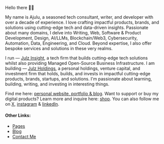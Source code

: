   <!-- Hello there! Feel free to fork this. DON'T use my data, attributions are welcomed & appreciated --> 

Hello there 👋🏽

My name is Ajulu,  a seasoned tech consultant, writer, and developer with over a decade of experience. I love crafting impactful products, brands, and solutions using cutting-edge tech and data-driven insights. Passionate about many domains, I delve into Writing, Web, Software & Product Development, Design, AI/LLMs, Blockchain/Web3, Cybersecurity, Automation, Data, Engineering, and Cloud. Beyond expertise, I also offer bespoke services and solutions in these very realms.

I run — [Julz Insight](https://julzinsight.netlify.app), a tech firm that builds cutting-edge tech solutions whilst also providing Managed Open-Source Business Infrastructure. I am building — [Julz Holdings](https://julzinsight.netlify.app), a personal holdings, venture capital, and investment firm that holds, builds, and invests in impactful cutting-edge products, brands, startups, and solutions. I'm passionate about learning, building, writing, and investing in interesting things. 

Find me here: [personal website, portfolio & blog](https://stephenajulu.netlify.app). Want to support or buy my digital products? Learn more and inquire here: [shop](https://stephenajulu.gumroad.com). You can also follow me on [X](https://x.com/stephenajulu), [instagram](https://instagram.com/stephenajulu) & [linkedIn](https://linkedin.com/in/stephenajulu).


#### Other Links:

<!-- BLOG-POST-LIST:START -->
- [Pages](https://stephenajulu.netlify.app/page/)
- [Blog](https://stephenajulu.netlify.app/blog/)
- [Contact Me](https://stephenajulu.netlify.app/contact/)
<!-- BLOG-POST-LIST:END -->

